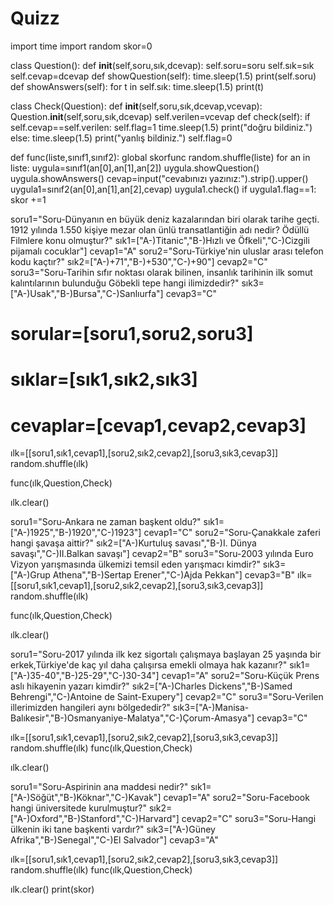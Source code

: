 # Quizz
import time
import random
skor=0

class Question():
  def __init__(self,soru,sık,dcevap):
    self.soru=soru
    self.sık=sık
    self.cevap=dcevap
  def showQuestion(self):
    time.sleep(1.5)
    print(self.soru)
  def showAnswers(self):
    for t in self.sık:
      time.sleep(1.5)
      print(t)

class Check(Question):
  def __init__(self,soru,sık,dcevap,vcevap):
    Question.__init__(self,soru,sık,dcevap)
    self.verilen=vcevap
  def check(self):
    if self.cevap==self.verilen: 
      self.flag=1
      time.sleep(1.5)
      print("doğru bildiniz.")
    else: 
      time.sleep(1.5)
      print("yanlış bildiniz.")
      self.flag=0

def func(liste,sınıf1,sınıf2):
  global skorfunc
  random.shuffle(liste)
  for an in liste:
    uygula=sınıf1(an[0],an[1],an[2])
    uygula.showQuestion()
    uygula.showAnswers()
    cevap=input("cevabınızı yazınız:").strip().upper()
    uygula1=sınıf2(an[0],an[1],an[2],cevap)
    uygula1.check()
    if uygula1.flag==1:
      skor +=1
 
soru1="Soru-Dünyanın en büyük deniz kazalarından biri olarak tarihe geçti. 1912 yılında 1.550 kişiye mezar olan ünlü transatlantiğin adı nedir? Ödüllü Filmlere konu olmuştur?"
sık1=["A-)Titanic","B-)Hızlı ve Öfkeli","C-)Cizgili pijamalı cocuklar"]
cevap1="A"
soru2="Soru-Türkiye'nin uluslar arası telefon kodu kaçtır?"
sık2=["A-)+71","B-)+530","C-)+90"]
cevap2="C"
soru3="Soru-Tarihin sıfır noktası olarak bilinen, insanlık tarihinin ilk somut kalıntılarının bulunduğu Göbekli tepe hangi ilimizdedir?"
sık3=["A-)Usak","B-)Bursa","C-)Sanlıurfa"]
cevap3="C"
# sorular=[soru1,soru2,soru3]
# sıklar=[sık1,sık2,sık3]
# cevaplar=[cevap1,cevap2,cevap3]

ılk=[[soru1,sık1,cevap1],[soru2,sık2,cevap2],[soru3,sık3,cevap3]]
random.shuffle(ılk)

func(ılk,Question,Check)

ılk.clear()

soru1="Soru-Ankara ne zaman başkent oldu?"
sık1=["A-)1925","B-)1920","C-)1923"]
cevap1="C"
soru2="Soru-Çanakkale zaferi hangi şavaşa aittir?"
sık2=["A-)Kurtuluş savası","B-)I. Dünya savaşı","C-)II.Balkan savaşı"]
cevap2="B"
soru3="Soru-2003 yılında Euro Vizyon yarışmasında ülkemizi temsil eden yarışmacı kimdir?"
sık3=["A-)Grup Athena","B-)Sertap Erener","C-)Ajda Pekkan"]
cevap3="B"
ılk=[[soru1,sık1,cevap1],[soru2,sık2,cevap2],[soru3,sık3,cevap3]]
random.shuffle(ılk)

func(ılk,Question,Check)

ılk.clear()

soru1="Soru-2017 yılında ilk kez sigortalı çalışmaya başlayan 25 yaşında bir erkek,Türkiye'de kaç yıl daha çalışırsa emekli olmaya hak kazanır?"
sık1=["A-)35-40","B-)25-29","C-)30-34"]
cevap1="A"
soru2="Soru-Küçük Prens aslı hikayenin yazarı kimdir?"
sık2=["A-)Charles Dickens","B-)Samed Behrengi","C-)Antoine de Saint-Exupery"]
cevap2="C"
soru3="Soru-Verilen illerimizden hangileri aynı bölgededir?"
sık3=["A-)Manisa-Balıkesir","B-)Osmanyaniye-Malatya","C-)Çorum-Amasya"]
cevap3="C"

ılk=[[soru1,sık1,cevap1],[soru2,sık2,cevap2],[soru3,sık3,cevap3]]
random.shuffle(ılk)
func(ılk,Question,Check)

ılk.clear()

soru1="Soru-Aspirinin ana maddesi nedir?"
sık1=["A-)Söğüt","B-)Köknar","C-)Kavak"]
cevap1="A"
soru2="Soru-Facebook hangi üniversitede kurulmuştur?"
sık2=["A-)Oxford","B-)Stanford","C-)Harvard"]
cevap2="C"
soru3="Soru-Hangi ülkenin iki tane başkenti vardır?"
sık3=["A-)Güney Afrika","B-)Senegal","C-)El Salvador"]
cevap3="A"

ılk=[[soru1,sık1,cevap1],[soru2,sık2,cevap2],[soru3,sık3,cevap3]]
random.shuffle(ılk)
func(ılk,Question,Check)

ılk.clear()
print(skor)
